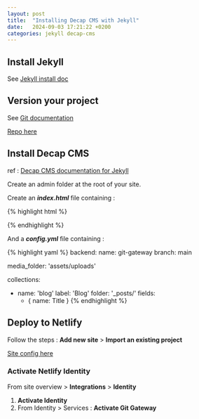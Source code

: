 ```yaml
---
layout: post
title:  "Installing Decap CMS with Jekyll"
date:   2024-09-03 17:21:22 +0200
categories: jekyll decap-cms
---
```


## Install Jekyll

See [Jekyll install doc](https://docs.google.com/document/d/1LaqoY2Qii0Hcc6W6c8yt6eByBQiBJ1MB/edit?usp=sharing&ouid=104371554567107929993&rtpof=true&sd=true)

## Version your project

See [Git documentation](https://docs.google.com/document/d/1TfthdzUD5Cu6U8MjtL_WqqI4O09He0nr/edit?usp=sharing&ouid=104371554567107929993&rtpof=true&sd=true)

[Repo here](https://github.com/djacquel/jekyll-decap-cms)

## Install Decap CMS

ref : [Decap CMS documentation for Jekyll](https://decapcms.org/docs/jekyll/)

Create an admin folder at the root of your site.

Create an ___index.html___ file containing :

{% highlight html %}
<!DOCTYPE html>
<html>
  <head>
    <meta charset="utf-8" />
    <meta name="viewport" content="width=device-width, initial-scale=1.0" />
    <title>Content Manager</title>
    <!-- Include the identity widget -->
    <script src="https://identity.netlify.com/v1/netlify-identity-widget.js" type="text/javascript"></script>
  </head>
  <body>
    <!-- Include the script that builds the page and powers Decap CMS -->
    <script src="https://unpkg.com/decap-cms@^3.0.0/dist/decap-cms.js"></script>
  </body>
</html>
{% endhighlight %}

And a ___config.yml___ file containing :

{% highlight yaml %}
backend:
  name: git-gateway
  branch: main

media_folder: 'assets/uploads'

collections:
  - name: 'blog'
    label: 'Blog'
    folder: '_posts/'
    fields:
      - { name: Title }
{% endhighlight %}

## Deploy to Netlify

Follow the steps : __Add new site__ > __Import an existing project__

[Site config here](https://app.netlify.com/sites/jekyll-decap-cms/overview)

### Activate Netlify Identity 

From site overview > __Integrations__ > __Identity__

  1. __Activate Identity__
  2. From Identity > Services : __Activate Git Gateway__